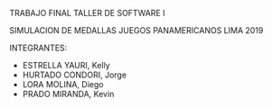 TRABAJO FINAL
TALLER DE SOFTWARE I

SIMULACION DE MEDALLAS JUEGOS PANAMERICANOS LIMA 2019

INTEGRANTES:
- ESTRELLA YAURI, Kelly
- HURTADO CONDORI, Jorge
- LORA MOLINA, Diego
- PRADO MIRANDA, Kevin
